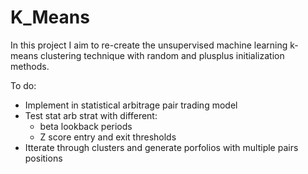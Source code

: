 # K_Means

In this project I aim to re-create the unsupervised machine learning k-means clustering technique with random and plusplus initialization methods.

To do:
- Implement in statistical arbitrage pair trading model
- Test stat arb strat with different:
  - beta lookback periods
  - Z score entry and exit thresholds
- Itterate through clusters and generate porfolios with multiple pairs positions
